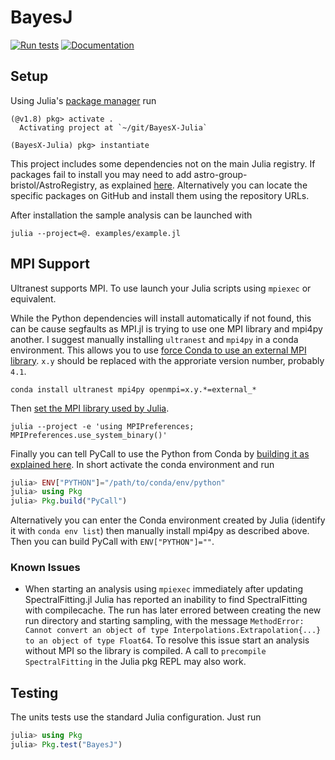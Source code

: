 # BayesJ

[![Run tests](https://github.com/Infinite-Improbability/BayesX-Julia/actions/workflows/tests.yml/badge.svg)](https://github.com/Infinite-Improbability/BayesX-Julia/actions/workflows/tests.yml)
[![Documentation](https://github.com/Infinite-Improbability/BayesX-Julia/actions/workflows/documentation.yml/badge.svg)](https://github.com/Infinite-Improbability/BayesX-Julia/actions/workflows/documentation.yml)

## Setup

Using Julia's [package manager](https://docs.julialang.org/en/v1/stdlib/Pkg/) run

```
(@v1.8) pkg> activate .
  Activating project at `~/git/BayesX-Julia`

(BayesX-Julia) pkg> instantiate
```
This project includes some dependencies not on the main Julia registry. If packages fail to install you may need to add astro-group-bristol/AstroRegistry, as explained [here](https://github.com/astro-group-bristol/AstroRegistry).
Alternatively you can locate the specific packages on GitHub and install them using the repository URLs.

After installation the sample analysis can be launched with
```shell
julia --project=@. examples/example.jl
```

## MPI Support
Ultranest supports MPI. To use launch your Julia scripts using `mpiexec` or equivalent.

While the Python dependencies will install automatically if not found, this can be cause segfaults as MPI.jl is trying to use one MPI library and mpi4py another. I suggest manually installing `ultranest` and `mpi4py` in a conda environment. This allows you to use [force Conda to use an external MPI library](https://conda-forge.org/docs/user/tipsandtricks.html#using-external-message-passing-interface-mpi-libraries). `x.y` should be replaced with the approriate version number, probably `4.1`.
```shell
conda install ultranest mpi4py openmpi=x.y.*=external_*
```

Then [set the MPI library used by Julia](https://juliaparallel.org/MPI.jl/stable/configuration/).
```shell
julia --project -e 'using MPIPreferences; MPIPreferences.use_system_binary()'
```

Finally you can tell PyCall to use the Python from Conda by [building it as explained here](https://docs.juliahub.com/PyCall/GkzkC/1.92.0/#Specifying-the-Python-version). In short activate the conda environment and run
```julia
julia> ENV["PYTHON"]="/path/to/conda/env/python"
julia> using Pkg
julia> Pkg.build("PyCall")
```

Alternatively you can enter the Conda environment created by Julia (identify it with `conda env list`) then manually install mpi4py as described above. Then you can build PyCall with `ENV["PYTHON"]=""`.

### Known Issues
- When starting an analysis using `mpiexec` immediately after updating SpectralFitting.jl Julia has reported an inability to find SpectralFitting with compilecache. The run has later errored between creating the new run directory and starting sampling, with the message `MethodError: Cannot convert an object of type Interpolations.Extrapolation{...} to an object of type Float64`. To resolve this issue start an analysis without MPI so the library is compiled. A call to `precompile SpectralFitting` in the Julia pkg REPL may also work.

## Testing
The units tests use the standard Julia configuration. Just run
```julia
julia> using Pkg
julia> Pkg.test("BayesJ")
```